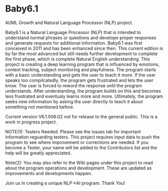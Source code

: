 # Baby6.1
AI/ML Growth and Natural Language Processor (NLP) project.

Baby6.1 is a Natural Language Processor (NLP) that is intended to understand normal phrases or questions and develope proper responses and generate requests for additional information.
Baby6.1 was first conceived in 2011 and has been enhanced since then. This current edition is by far the most advanced but still needs further development to complete the first phase, which is complete Natural English understanding.
This project is creating a deep learning program that is influenced by emotions, context tracking, subject monitoring and playfulness.
The program starts with a basic understanding and gets the user to teach it more. 
If the user speaks too compilcatedly, the program gets frustrated and lets the user know. The user is forced to reword the response until the program understands. After understanding, the program builds on this and becomes less frustrated and eventualy learns more and more.
Ultimately, the program seeks new information by asking the user directly to teach it about something not mentioned before.

Current version V6.1.006.02 not for release to the general public. This is a work in progress project.

NOTE(1): Testers Needed. Please see the issues tab for important information reguarding testers. This project requires input data to push the program to see where improvement or corrections are needed. If you become a Tester, your name will be added to the Contributors list and the help will be greatly appreciated.

Note(2): You may also refer to the Wiki pages under this project to read about the program operations and development. These are updated as improvements and developments happen.


Join us in creating a unique NLP->AI program. Thank You!
